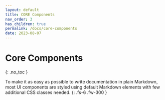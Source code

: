 ```yaml
---
layout: default
title: CORE Components
nav_order: 3
has_children: true
permalink: /docs/core-components
date: 2023-08-07
---
```


# Core Components
{: .no_toc }

To make it as easy as possible to write documentation in plain Markdown, most UI components are styled using default Markdown elements with few additional CSS classes needed.
{: .fs-6 .fw-300 }
